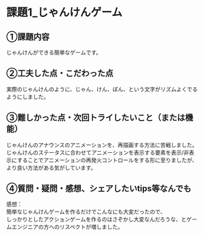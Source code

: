 # 課題1_じゃんけんゲーム

## ①課題内容

じゃんけんができる簡単なゲームです。

## ②工夫した点・こだわった点

実際のじゃんけんのように、じゃん、けん、ぽん、という文字がリズムよくでるようにしました。

## ③難しかった点・次回トライしたいこと（または機能）

じゃんけんのアナウンスのアニメーションを、再描画する方法に苦戦しました。  
じゃんけんのステータスに合わせてアニメーションを表示する要素を表示/非表示にすることでアニメーションの再発火コントロールをする形に至りましたが、より良い方法がある気がしています。  

## ④質問・疑問・感想、シェアしたいtips等なんでも

感想：  
簡単なじゃんけんゲームを作るだけでこんなにも大変だったので、  
しっかりとしたアクションゲームを作るのはさぞかし大変なんだろうな、とゲームエンジニアの方へのリスペクトが増しました。  